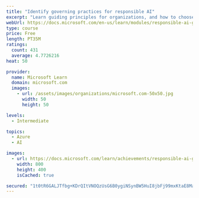 ```yaml
---
title: "Identify governing practices for responsible AI"
excerpt: "Learn guiding principles for organizations, and how to choose and operationalize a governance system to responsibly and successfully use AI in the enterprise."
webUrl: https://docs.microsoft.com/en-us/learn/modules/responsible-ai-governing-practices/
type: course
price: Free
length: PT35M
ratings:
  count: 431
  average: 4.7726216
heat: 50

provider:
  name: Microsoft Learn
  domain: microsoft.com
  images:
    - url: /assets/images/organizations/microsoft.com-50x50.jpg
      width: 50
      height: 50

levels:
  - Intermediate

topics:
  - Azure
  - AI

images:
  - url: https://docs.microsoft.com/learn/achievements/responsible-ai-governing-practices-social.png
    width: 800
    height: 400
    isCached: true

secured: "1t0tR6GALJTfbg+KDrQItVNOQzUsG6B0ygiNSynBW5HuI8jbFj99mxKtaE8MaphUyIb//G+kDBArD3cLWV32QGoEQakufZBPMg2YE4HT5VzknKrMkYC5inkfdjZgbL5oouz73+uTyn0PoEDuKPC5TDfhflIQ1WFaCxnWBiJwTOM3S2bjAwinZ5keBqZktPBQsSFA9IJj30MSXF36yHh+FhooK1XPzdcoT4p831sT/W9LuOiO9TnL16eRX9UL9pGricMAz7J5tIoK4sa4F6knyyXwLAySLJzHwgCsGhhY79uZDufQxEIVu0UJD/fyF9eusBrdWbFkMg8AERr6gxitLoR7RI2DK6SCrHxWMVqXMhbH4tzDr3SrO2hsVuoPAb6YsIu8X9rDP0Kkdu65N9A0uEXvIJtOfdyVpvFsSTbeDb0=;FuUadLN0PnuVhtfvq2qUwA=="
---
```



